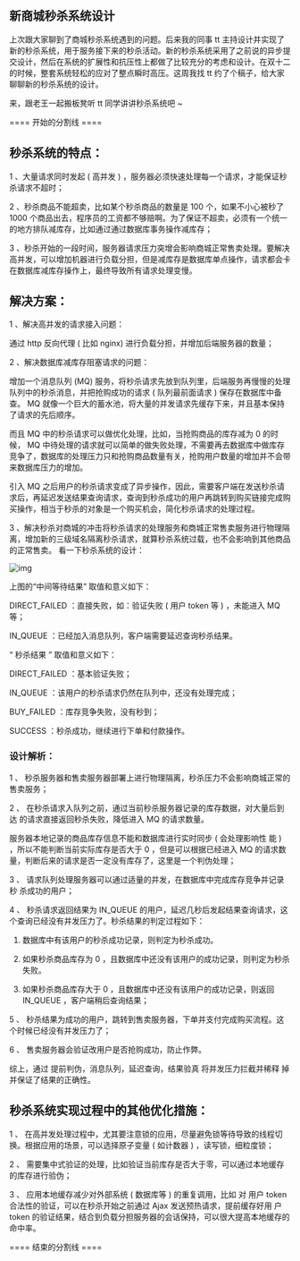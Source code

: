 ## 新商城秒杀系统设计



上次跟大家聊到了商城秒杀系统遇到的问题。后来我的同事 tt 主持设计并实现了新的秒杀系统，用于服务接下来的秒杀活动。新的秒杀系统采用了之前说的异步提交设计，然后在系统的扩展性和抗压性上都做了比较充分的考虑和设计。在双十二的时候，整套系统轻松的应对了整点瞬时高压。这周我找 tt 约了个稿子，给大家聊聊新的秒杀系统的设计。

来，跟老王一起搬板凳听 tt 同学讲讲秒杀系统吧 ~

==== 开始的分割线 ====

## 秒杀系统的特点：

1 、大量请求同时发起 ( 高并发 ) ，服务器必须快速处理每一个请求，才能保证秒杀请求不超时；

2 、秒杀商品不能超卖，比如某个秒杀商品的数量是 100 个，如果不小心被秒了 1000 个商品出去，程序员的工资都不够赔啊。为了保证不超卖，必须有一个统一的地方排队减库存，比如通过通过数据库事务操作减库存；

3 、秒杀开始的一段时间，服务器请求压力突增会影响商城正常售卖处理。要解决高并发，可以增加机器进行负载分担，但是减库存是数据库单点操作，请求都会卡在数据库减库存操作上，最终导致所有请求处理变慢。

## 解决方案：

1 、解决高并发的请求接入问题：

通过 http 反向代理 ( 比如 nginx) 进行负载分担，并增加后端服务器的数量；

2 、解决数据库减库存阻塞请求的问题：

增加一个消息队列 (MQ) 服务，将秒杀请求先放到队列里，后端服务再慢慢的处理队列中的秒杀消息，并把抢购成功的请求 ( 队列最前面请求 ) 保存在数据库中备查。 MQ 就像一个巨大的蓄水池，将大量的并发请求先缓存下来，并且基本保持了请求的先后顺序。

而且 MQ 中的秒杀请求可以做优化处理，比如，当抢购商品的库存减为 0 的时候， MQ 中待处理的请求就可以简单的做失败处理，不需要再去数据库中做库存竞争了，数据库的处理压力只和抢购商品数量有关，抢购用户数量的增加并不会带来数据库压力的增加。

引入 MQ 之后用户的秒杀请求变成了异步操作，因此，需要客户端在发送秒杀请求后，再延迟发送结果查询请求，查询到秒杀成功的用户再跳转到购买链接完成购买操作，相当于秒杀的对象是一个购买机会，简化秒杀请求的处理过程。

3 、解决秒杀对商城的冲击将秒杀请求的处理服务和商城正常售卖服务进行物理隔离，增加新的三级域名隔离秒杀请求，就算秒杀系统过载，也不会影响到其他商品的正常售卖。 看一下秒杀系统的设计：

![img](http://img2.tuicool.com/VrUZNrj.jpg!web)

上图的“中间等待结果” 取值和意义如下：

DIRECT_FAILED ：直接失败，如：验证失败 ( 用户 token 等 ) ，未能进入 MQ 等；

IN_QUEUE ：已经加入消息队列，客户端需要延迟查询秒杀结果。

“ 秒杀结果 ” 取值和意义如下：

DIRECT_FAILED ：基本验证失败；

IN_QUEUE ：该用户的秒杀请求仍然在队列中，还没有处理完成；

BUY_FAILED ：库存竞争失败，没有秒到；

SUCCESS ：秒杀成功，继续进行下单和付款操作。

### 设计解析：

1 、 秒杀服务器和售卖服务器部署上进行物理隔离，秒杀压力不会影响商城正常的 售卖服务；

2 、 在秒杀请求入队列之前，通过当前秒杀服务器记录的库存数据，对大量后到达 的请求直接返回秒杀失败，降低进入 MQ 的请求数量。

服务器本地记录的商品库存信息不能和数据库进行实时同步 ( 会处理影响性 能 ) ，所以不能判断当前实际库存是否大于 0 ，但是可以根据已经进入 MQ 的请求数量，判断后来的请求是否一定没有库存了，这里是一个判伪处理；

3 、 请求队列处理服务器可以通过适量的并发，在数据库中完成库存竞争并记录秒 杀成功的用户；

4 、 秒杀请求返回结果为 IN_QUEUE 的用户，延迟几秒后发起结果查询请求，这个查询已经没有并发压力了。秒杀结果的判定过程如下：

1) 数据库中有该用户的秒杀成功记录，则判定为秒杀成功。

2) 如果秒杀商品库存为 0 ，且数据库中还没有该用户的成功记录，则判定为秒杀失败。

3) 如果秒杀商品库存大于 0 ，且数据库中还没有该用户的成功记录，则返回 IN_QUEUE ，客户端稍后查询结果；

5 、 秒杀结果为成功的用户，跳转到售卖服务器，下单并支付完成购买流程。这个时候已经没有并发压力了；

6 、 售卖服务器会验证改用户是否抢购成功，防止作弊。

综上，通过 提前判伪，消息队列，延迟查询，结果验真 将并发压力拦截并稀释 掉并保证了结果的正确性。

## 秒杀系统实现过程中的其他优化措施：

1 、 在高并发处理过程中，尤其要注意锁的应用，尽量避免锁等待导致的线程切换。根据应用的场景，可以选择原子变量 ( 如计数器 ) ，读写锁，细粒度锁；

2 、 需要集中式验证的处理，比如验证当前库存是否大于零，可以通过本地缓存 的库存进行验伪；

3 、 应用本地缓存减少对外部系统 ( 数据库等 ) 的重复调用，比如 对 用户 token 合法性的验证，可以在秒杀开始之前通过 Ajax 发送预热请求，提前缓存好用 户 token 的验证结果，结合到负载分担服务器的会话保持，可以很大提高本地缓存的命中率。

==== 结束的分割线 ====